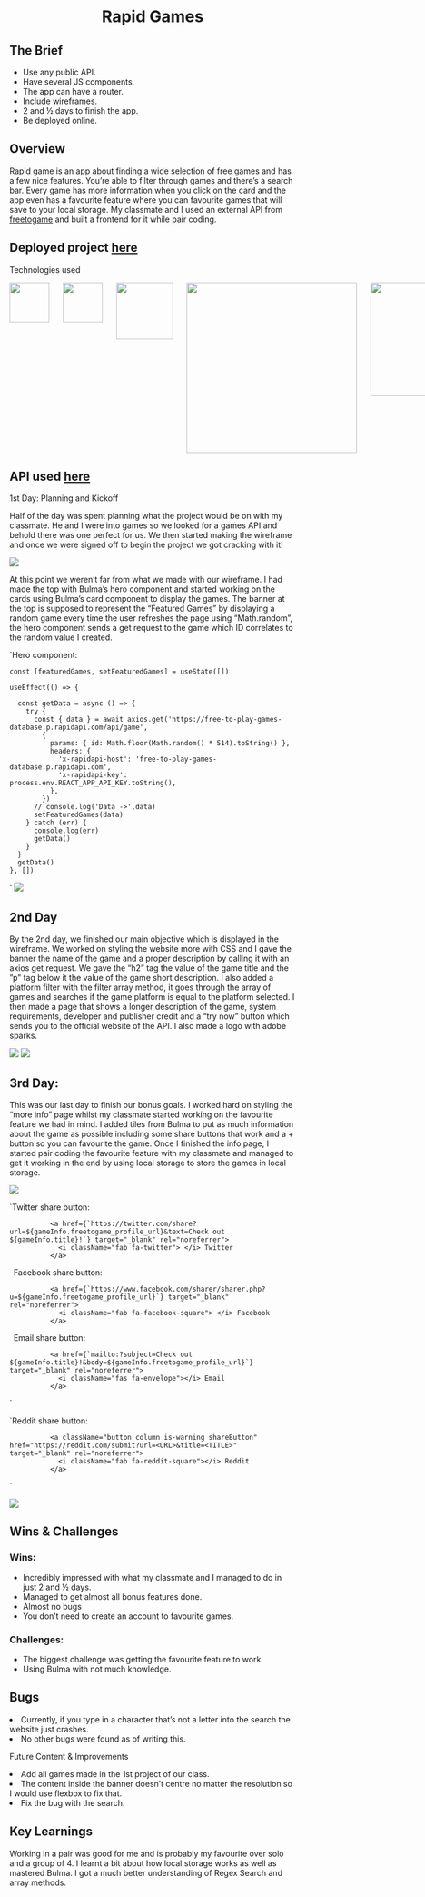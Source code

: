 <h1 style="text-align: center;">Rapid Games</h1>


## The Brief
<ul>
<li>Use any public API.</li>
<li>Have several JS components.</li>
<li>The app can have a router.</li>
<li>Include wireframes.</li>
<li>2 and ½ days to finish the app.</li>
<li>Be deployed online.</li>
</ul>

## Overview

Rapid game is an app about finding a wide selection of free games and has a few nice features. You’re able to filter through games and there’s a search bar. Every game has more information when you click on the card and the app even has a favourite feature where you can favourite games that will save to your local storage. My classmate and I used an external API from <a href="https://alternativeto.net/software/freetogame/about/">freetogame</a> and built a frontend for it while pair coding.

## Deployed project <a href="https://rapidgames.netlify.app">here</a>

Technologies used

<div style="display: flex; flex-direction: row; gap: 1.5rem; margin-bottom: 10px;">
  <img style="width: 70px;" src="https://i.imgur.com/BYUqdTS.png">
  <img style="width: 70px;" src="https://i.imgur.com/QlYh5mv.png">
  <img style="width: 100px;" src="https://i.imgur.com/k9De3HS.png">
  <img style="width: 300px;" src="https://i.imgur.com/KX1h5kY.png">
  <img style="width: 200px;" src="https://i.imgur.com/C9s6ueO.png">
  <img style="width: 150px;" src="https://i.imgur.com/st6ajnt.jpg">
</div>  

## API used <a href="https://www.freetogame.com/api-doc">here</a>

1st Day: Planning and Kickoff

Half of the day was spent planning what the project would be on with my classmate. He and I were into games so we looked for a games API and behold there was one perfect for us. We then started making the wireframe and once we were signed off to begin the project we got cracking with it! 
  
<img src="https://i.imgur.com/EiQazD4.png">
  
At this point we weren’t far from what we made with our wireframe. I had made the top with Bulma’s hero component and started working on the cards using Bulma’s card component to display the games. The banner at the top is supposed to represent the “Featured Games” by displaying a random game every time the user refreshes the page using “Math.random”, the hero component sends a get request to the game which ID correlates to the random value I created. 

`Hero component:

    const [featuredGames, setFeaturedGames] = useState([])

    useEffect(() => {

      const getData = async () => {
        try {
          const { data } = await axios.get('https://free-to-play-games-database.p.rapidapi.com/api/game',
            {
              params: { id: Math.floor(Math.random() * 514).toString() },
              headers: {
                'x-rapidapi-host': 'free-to-play-games-database.p.rapidapi.com',
                'x-rapidapi-key': process.env.REACT_APP_API_KEY.toString(),
              },
            })
          // console.log('Data ->',data)
          setFeaturedGames(data)
        } catch (err) {
          console.log(err)
          getData()
        }
      }
      getData()
    }, [])

`
<img src="https://i.imgur.com/znP3lVK.png">

## 2nd Day

By the 2nd day, we finished our main objective which is displayed in the wireframe. We worked on styling the website more with CSS and I gave the banner the name of the game and a proper description by calling it with an axios get request. We gave the “h2” tag the value of the game title and the ”p” tag below it the value of the game short description. I also added a platform filter with the filter array method, it goes through the array of games and searches if the game platform is equal to the platform selected. I then made a page that shows a longer description of the game, system requirements, developer and publisher credit and a “try now” button which sends you to the official website of the API. I also made a logo with adobe sparks.

<img src="https://i.imgur.com/YmCZFxP.png">
<img src="https://i.imgur.com/z8kC7L4.png">

## 3rd Day:
This was our last day to finish our bonus goals. I worked hard on styling the “more info” page whilst my classmate started working on the favourite feature we had in mind. I added tiles from Bulma to put as much information about the game as possible including some share buttons that work and a + button so you can favourite the game. Once I finished the info page, I started pair coding the favourite feature with my classmate and managed to get it working in the end by using local storage to store the games in local storage.

<img src="https://i.imgur.com/UJBN5y1.png">

`Twitter share button:

              <a href={`https://twitter.com/share?url=${gameInfo.freetogame_profile_url}&text=Check out ${gameInfo.title}!`} target="_blank" rel="noreferrer">
                <i className="fab fa-twitter"> </i> Twitter
              </a>

`
`Facebook share button:

              <a href={`https://www.facebook.com/sharer/sharer.php?u=${gameInfo.freetogame_profile_url}`} target="_blank" rel="noreferrer">
                <i className="fab fa-facebook-square"> </i> Facebook 
              </a>

`
`Email share button:

              <a href={`mailto:?subject=Check out ${gameInfo.title}!&body=${gameInfo.freetogame_profile_url}`} target="_blank" rel="noreferrer">
                <i className="fas fa-envelope"></i> Email
              </a>

`

`Reddit share button:

              <a className="button column is-warning shareButton" href="https://reddit.com/submit?url=<URL>&title=<TITLE>" target="_blank" rel="noreferrer">
                <i className="fab fa-reddit-square"></i> Reddit
              </a>

`

<img src="https://i.imgur.com/fuu6I5l.png">


## Wins & Challenges

### Wins:

<ul>
<li>Incredibly impressed with what my classmate and I managed to do in just 2 and ½ days.</li>
<li>Managed to get almost all bonus features done.</li>
<li>Almost no bugs</li>
<li>You don’t need to create an account to favourite games.</li>
</ul>

### Challenges:

<ul>
<li>The biggest challenge was getting the favourite feature to work.</li>
<li>Using Bulma with not much knowledge.</li>
</ul>

## Bugs

<li>Currently, if you type in a character that’s not a letter into the search the website just crashes.</li>
<li>No other bugs were found as of writing this.</li>

Future Content & Improvements

<li>Add all games made in the 1st project of our class.</li>
<li>The content inside the banner doesn’t centre no matter the resolution so I would use flexbox to fix that.</li>
<li>Fix the bug with the search.</li>

## Key Learnings

Working in a pair was good for me and is probably my favourite over solo and a group of 4. I learnt a bit about how local storage works as well as mastered Bulma. I got a much better understanding of Regex Search and array methods.

